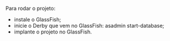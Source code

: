 Para rodar o projeto:
 * instale o GlassFish;
 * inicie o Derby que vem no GlassFish: asadmin start-database;
 * implante o projeto no GlassFish.